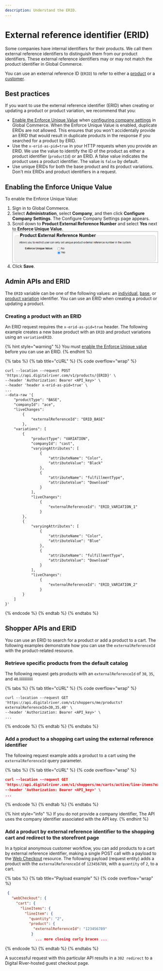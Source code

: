 ```yaml
---
description: Understand the ERID.
---
```


# External reference identifier (ERID)

Some companies have internal identifiers for their products. We call them external reference identifiers to distinguish them from our product identifiers. These external reference identifiers may or may not match the product identifier in Global Commerce.&#x20;

You can use an external reference ID (`ERID`) to refer to either a [product](external-reference-identifier-erid.md#best-practices) or a [customer](customer-identifier.md).&#x20;

## Best practices

If you want to use the external reference identifier (ERID) when creating or updating a product or product variation, we recommend that you:

* [Enable the Enforce Unique Value](external-reference-identifier-erid.md#enabling-the-enforce-unique-value) when [configuring company settings](https://help.digitalriver.com/internal-help/gc/Administration/Company/Configuring-company-settings.htm) in Global Commerce. When the Enforce Unique Value is enabled, duplicate ERIDs are not allowed. This ensures that you won't accidentally provide an ERID that would result in duplicate products in the response if you searched for a product by ERID.
* Use the `x-erid-as-pid=true` in your HTTP requests when you provide an ERID. We use the value to identify the ID of the product as either a product identifier (`productId`) or an ERID. A false value indicates the product uses a product identifier. The value is `false` by default.
* Use unique ERIDs for both the base product and its product variations. Don't mix ERIDs and product identifiers in a request.

## Enabling the Enforce Unique Value

To enable the Enforce Unique Value:

1. Sign in to Global Commerce.
2. Select **Administration**, select **Company**, and then click **Configure Company Settings**. The Configure Company Settings page appears.
3. Scroll down to **Product External Reference Number** and select **Yes** next to **Enforce Unique Value**.\
   <img src="../../.gitbook/assets/image (1) (1).png" alt="" data-size="original">
4. Click **Save**.

## Admin APIs and ERID

The `ERID` variable can be one of the following values: an [individual](../admin-apis-reference/products.md#individual-product), [base](../admin-apis-reference/products.md#base-product), or [product variation](../admin-apis-reference/products.md#product-variations) identifier. You can use an ERID when creating a product or updating a product.&#x20;

### Creating a product with an ERID

An ERID request requires the `x-erid-as-pid=true` header. The following example creates a new base product with an `ERID` and product variations using an `variationERID`.

{% hint style="warning" %}
You must [enable the Enforce Unique value](external-reference-identifier-erid.md#enabling-the-enforce-unique-value) before you can use an ERID.
{% endhint %}

{% tabs %}
{% tab title="cURL" %}
{% code overflow="wrap" %}
```http
curl --location --request POST 'https://api.digitalriver.com/v1/products/{ERID}' \
--header 'Authorization: Bearer <API_key>' \
--header 'header x-erid-as-pid=true' \
...
--data-raw '{
    "productType": "BASE",  
    "companyId": "ace",  
    "liveChanges": 
        {  
            "externalReferenceId": "ERID_BASE"
        },  
    "variations": [    
        { 
            "productType": "VARIATION",      
            "companyId": "cast",      
            "varyingAttributes": [        
                {          
                    "attributeName": "Color",          
                    "attributeValue": "Black"        
                },        
                {          
                    "attributeName": "fulfillmentType",          
                    "attributeValue": "Download"        
                }      
            ],      
            "liveChanges": 
                { 
                    "externalReferenceId": "ERID_VARIATION_1"     
                }    
        },    
        {           
            "varyingAttributes": [        
                {          
                    "attributeName": "Color",          
                    "attributeValue": "Blue"        
                },        
                {          
                    "attributeName": "fulfillmentType",          
                    "attributeValue": "Download"        
                }      
            ],      
            "liveChanges":   
                { 
                    "externalReferenceId": "ERID_VARIATION_2"     
                }   
        }  
    ] 
}'
```
{% endcode %}
{% endtab %}
{% endtabs %}

## Shopper APIs and ERID

You can use an ERID to search for a product or add a product to a cart. The following examples demonstrate how you can use the `externalReferenceId` with the product-related resource.

### Retrieve specific products from the default catalog

The following request gets products with an `externalReferenceId` of `30`, `35`, and `40`.iiiiiiiiiiiii

{% tabs %}
{% tab title="cURL" %}
{% code overflow="wrap" %}
```http
curl --location --request GET 
'https://api.digitalriver.com/v1/shoppers/me/products?externalReferenceId=30,35,40' \
--header 'Authorization: Bearer <API_key>' \
...
```
{% endcode %}
{% endtab %}
{% endtabs %}

### Add a product to a shopping cart using the external reference identifier

The following request example adds a product to a cart using the `externalReferenceId` query parameter.

{% tabs %}
{% tab title="cURL" %}
{% code overflow="wrap" %}
```json
curl --location --request GET 
'https://api.digitalriver.com/v1/shoppers/me/carts/active/line-items?externalReferenceId=0123456789' \
--header 'Authorization: Bearer <API_key>' \
...
```
{% endcode %}
{% endtab %}
{% endtabs %}

{% hint style="info" %}
If you do not provide a company identifier, The API uses the company identifier associated with the API key.
{% endhint %}

### Add a product by external reference identifier to the shopping cart and redirect to the storefront page

In a typical anonymous customer workflow, you can add products to a cart by external reference identifier, making a single POST call with a payload to the [Web Checkout](https://www.digitalriver.com/docs/commerce-shopper-api/#tag/Web-Checkout) resource. The following payload (request entity) adds a product with the `externalReferenceId` of `123456789`, with a `quantity` of `2`, to a cart.

{% tabs %}
{% tab title="Payload example" %}
{% code overflow="wrap" %}
```json
 {
   "webCheckout": {
     "cart": {
       "lineItems": {
         "lineItem": {
           "quantity": "2",
           "product": {
             "externalReferenceId": "123456789"
            }
              ... more closing curly braces ...
```
{% endcode %}
{% endtab %}
{% endtabs %}

A successful request with this particular API results in a `302 redirect` to a Digital River-hosted guest checkout page.&#x20;
